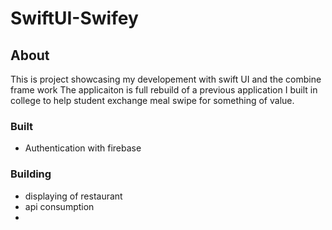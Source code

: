 # SwiftUI-Swifey
## About
This is project showcasing my developement with swift UI and the combine frame work
The applicaiton is full rebuild of a previous application I built in college to help student exchange meal swipe for something of value.

### Built
- Authentication with firebase 

### Building 
 - displaying of restaurant 
 - api consumption
 - 

